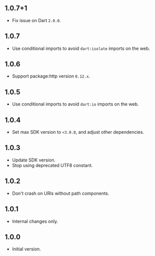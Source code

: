 ## 1.0.7+1

* Fix issue on Dart `2.0.0`.

## 1.0.7

* Use conditional imports to avoid `dart:isolate` imports on the web.

## 1.0.6

* Support package:http version `0.12.x`.

## 1.0.5

* Use conditional imports to avoid `dart:io` imports on the web.

## 1.0.4

* Set max SDK version to `<3.0.0`, and adjust other dependencies.

## 1.0.3

* Update SDK version.
* Stop using deprecated UTF8 constant.

## 1.0.2

* Don't crash on URIs without path components.

## 1.0.1

* Internal changes only.

## 1.0.0

* Initial version.
